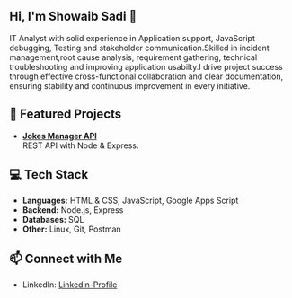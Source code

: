 ## Hi, I'm Showaib Sadi 👋

IT Analyst with solid experience in Application support, JavaScript debugging, Testing and stakeholder
communication.Skilled in incident management,root cause analysis, requirement gathering, technical
troubleshooting and improving application usabilty.I drive project success through effective cross-functional
collaboration and clear documentation, ensuring stability and continuous improvement in every initiative.


## 🚀 Featured Projects
- [**Jokes Manager API**](https://github.com/sm-sadi/node-express-jokes-API)  
  REST API with Node & Express.  
<!--
- [**Chat App**](https://github.com/yourusername/chat-app)  
  Real-time chat using Socket.io and Node.js.  

- [**Portfolio Website**](https://github.com/yourusername/portfolio)  
  Personal site showcasing my work and blogs.
-->
## 💻 Tech Stack
- **Languages:** HTML & CSS, JavaScript, Google Apps Script
- **Backend:** Node.js, Express
- **Databases:** SQL
- **Other:** Linux, Git, Postman

## 📫 Connect with Me
- LinkedIn: [Linkedin-Profile](https://www.linkedin.com/in/showaib-sadi)
<!-- - Portfolio: [your-website](https://yourwebsite.com) -->
